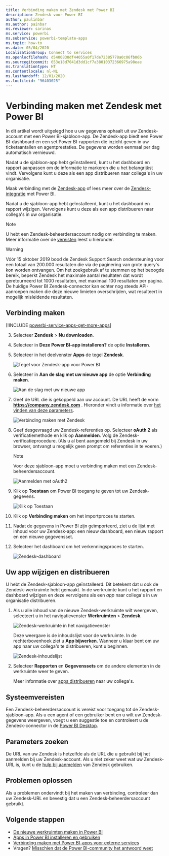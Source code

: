 ```yaml
---
title: Verbinding maken met Zendesk met Power BI
description: Zendesk voor Power BI
author: paulinbar
ms.author: painbar
ms.reviewer: sarinas
ms.service: powerbi
ms.subservice: powerbi-template-apps
ms.topic: how-to
ms.date: 05/04/2020
LocalizationGroup: Connect to services
ms.openlocfilehash: d5400830df44055a0f17de72385778a0c06fb06b
ms.sourcegitcommit: 653e18d7041d3dd1cf7a38010372366975a98eae
ms.translationtype: HT
ms.contentlocale: nl-NL
ms.lasthandoff: 12/01/2020
ms.locfileid: "96403025"
---
```

# <a name="connect-to-zendesk-with-power-bi"></a>Verbinding maken met Zendesk met Power BI

In dit artikel wordt uitgelegd hoe u uw gegevens ophaalt uit uw Zendesk-account met een Power BI-sjabloon-app. De Zendesk-app biedt een Power BI-dashboard en een set Power BI-rapporten die inzicht geven in uw ticketaantallen en agentprestaties. De gegevens worden eenmaal per dag automatisch vernieuwd. 

Nadat u de sjabloon-app hebt geïnstalleerd, kunt u het dashboard en rapport aanpassen om de informatie te markeren die u het belangrijkst vindt. Vervolgens kunt u deze als een app distribueren naar collega's in uw organisatie.

Maak verbinding met de [Zendesk-app](https://app.powerbi.com/getdata/services/zendesk) of lees meer over de [Zendesk-integratie](https://powerbi.microsoft.com/integrations/zendesk) met Power BI.

Nadat u de sjabloon-app hebt geïnstalleerd, kunt u het dashboard en rapport wijzigen. Vervolgens kunt u deze als een app distribueren naar collega's in uw organisatie.

>[!NOTE]
>U hebt een Zendesk-beheerdersaccount nodig om verbinding te maken. Meer informatie over de [vereisten](#system-requirements) leest u hieronder.

>[!WARNING]
>Vóór 15 oktober 2019 bood de Zendesk Support Search ondersteuning voor een totaal van 200.000 resultaten die via de paginering van grote query's kon worden ontvangen. Om het zoekgebruik af te stemmen op het beoogde bereik, beperkt Zendesk het maximale aantal resultaten dat wordt geretourneerd tot 1000 resultaten, met maximaal 100 resultaten per pagina. De huidige Power BI Zendesk-connector kan echter nog steeds API-aanroepen maken die deze nieuwe limieten overschrijden, wat resulteert in mogelijk misleidende resultaten.

## <a name="how-to-connect"></a>Verbinding maken

[!INCLUDE [powerbi-service-apps-get-more-apps](../includes/powerbi-service-apps-get-more-apps.md)]

3. Selecteer **Zendesk** \> **Nu downloaden**.
4. Selecteer in **Deze Power BI-app installeren?** de optie **Installeren**.
4. Selecteer in het deelvenster **Apps** de tegel **Zendesk**.

    ![Tegel voor Zendesk-app voor Power BI](media/service-connect-to-zendesk/power-bi-zendesk-tile.png)

6. Selecteer in **Aan de slag met uw nieuwe app** de optie **Verbinding maken**.

    ![Aan de slag met uw nieuwe app](media/service-connect-to-zendesk/power-bi-new-app-connect-get-started.png)

4. Geef de URL die is gekoppeld aan uw account. De URL heeft de vorm **https://company.zendesk.com** . Hieronder vindt u informatie over [het vinden van deze parameters](#finding-parameters).
   
   ![Verbinding maken met Zendesk](media/service-connect-to-zendesk/pbi_zendeskconnect.png)

5. Geef desgevraagd uw Zendesk-referenties op.  Selecteer **oAuth 2** als verificatiemethode en klik op **Aanmelden**. Volg de Zendesk-verificatieprocedure. (Als u al bent aangemeld bij Zendesk in uw browser, ontvangt u mogelijk geen prompt om referenties in te voeren.)
   
   > [!NOTE]
   > Voor deze sjabloon-app moet u verbinding maken met een Zendesk-beheerdersaccount. 
   > 
   
   ![Aanmelden met oAuth2](media/service-connect-to-zendesk/pbi_zendesksignin.png)
6. Klik op **Toestaan** om Power BI toegang te geven tot uw Zendesk-gegevens.
   
   ![Klik op Toestaan](media/service-connect-to-zendesk/zendesk2.jpg)
7. Klik op **Verbinding maken** om het importproces te starten. 
8. Nadat de gegevens in Power BI zijn geïmporteerd, ziet u de lijst met inhoud voor uw Zendesk-app: een nieuw dashboard, een nieuw rapport en een nieuwe gegevensset.
9. Selecteer het dashboard om het verkenningsproces te starten.

    ![Zendesk-dashboard](media/service-connect-to-zendesk/power-bi-zendesk-dashboard.png)
   
## <a name="modify-and-distribute-your-app"></a>Uw app wijzigen en distribueren

U hebt de Zendesk-sjabloon-app geïnstalleerd. Dit betekent dat u ook de Zendesk-werkruimte hebt gemaakt. In de werkruimte kunt u het rapport en dashboard wijzigen en deze vervolgens als een *app* naar collega's in uw organisatie distribueren. 

1. Als u alle inhoud van de nieuwe Zendesk-werkruimte wilt weergeven, selecteert u in het navigatievenster **Werkruimten** > **Zendesk**. 

    ![Zendesk-werkruimte in het navigatievenster](media/service-connect-to-zendesk/power-bi-zendesk-workspace-left-nav.png)

    Deze weergave is de inhoudslijst voor de werkruimte. In de rechterbovenhoek ziet u **App bijwerken**. Wanneer u klaar bent om uw app naar uw collega's te distribueren, kunt u beginnen. 

    ![Zendesk-inhoudslijst](media/service-connect-to-zendesk/power-bi-zendesk-content-list.png)

2. Selecteer **Rapporten** en **Gegevenssets** om de andere elementen in de werkruimte weer te geven.

    Meer informatie over [apps distribueren](../collaborate-share/service-create-distribute-apps.md) naar uw collega's.

## <a name="system-requirements"></a>Systeemvereisten
Een Zendesk-beheerdersaccount is vereist voor toegang tot de Zendesk-sjabloon-app. Als u een agent of een gebruiker bent en u wilt uw Zendesk-gegevens weergeven, voegt u een suggestie toe en controleert u de Zendesk-connector in de [Power BI Desktop](desktop-connect-to-data.md).

## <a name="finding-parameters"></a>Parameters zoeken
De URL van uw Zendesk is hetzelfde als de URL die u gebruikt bij het aanmelden bij uw Zendesk-account. Als u niet zeker weet wat uw Zendesk-URL is, kunt u de [hulp bij aanmelden](https://www.zendesk.com/login/) van Zendesk gebruiken.

## <a name="troubleshooting"></a>Problemen oplossen
Als u problemen ondervindt bij het maken van verbinding, controleer dan uw Zendesk-URL en bevestig dat u een Zendesk-beheerdersaccount gebruikt.

## <a name="next-steps"></a>Volgende stappen

* [De nieuwe werkruimten maken in Power BI](../collaborate-share/service-create-the-new-workspaces.md)
* [Apps in Power BI installeren en gebruiken](../consumer/end-user-apps.md)
* [Verbinding maken met Power BI-apps voor externe services](service-connect-to-services.md)
* Vragen? [Misschien dat de Power BI-community het antwoord weet](https://community.powerbi.com/)
